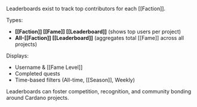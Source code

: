 Leaderboards exist to track top contributors for each [[Faction]].

Types:
- **[[Faction]] [[Fame]] [[Leaderboard]]** (shows top users per project)
- **All-[[Faction]] [[Leaderboard]]** (aggregates total [[Fame]] across all projects)

Displays:
- Username & [[Fame Level]]
- Completed quests
- Time-based filters (All-time, [[Season]], Weekly)

Leaderboards can foster competition, recognition, and community bonding around Cardano projects.